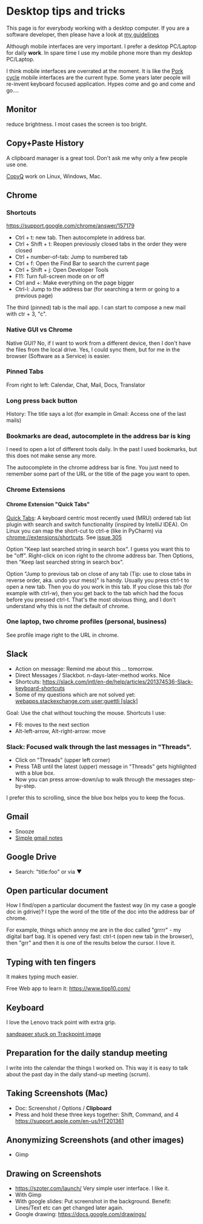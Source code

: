 # Desktop tips and tricks

This page is for everybody working with a desktop computer. If you are a software developer, then please have a look at [my guidelines](https://github.com/guettli/programming-guidelines)

Although mobile interfaces are very important. I prefer a desktop PC/Laptop for daily **work**. In spare time I use my mobile phone more than my desktop PC/Laptop.

I think mobile interfaces are overrated at the moment. It is like the [Pork cycle](https://en.wikipedia.org/wiki/Pork_cycle) mobile interfaces are the current hype. Some years later people will re-invent keyboard focused application. Hypes come and go and come and go....

## Monitor
reduce brightness. I most cases the screen is too bright.

## Copy+Paste History

A clipboard manager is a great tool. Don't ask me why only a few people use one.

[CopyQ](https://github.com/hluk/CopyQ) work on Linux, Windows, Mac.

## Chrome 

### Shortcuts

https://support.google.com/chrome/answer/157179

* Ctrl + t: new tab. Then autocomplete in address bar.
* Ctrl + Shift + t: Reopen previously closed tabs in the order they were closed
* Ctrl + number-of-tab: Jump to numbered tab
* Ctrl + f: Open the Find Bar to search the current page    
* Ctrl + Shift + j: Open Developer Tools    
* F11: Turn full-screen mode on or off    
* Ctrl and +: Make everything on the page bigger    
* Ctrl-l: Jump to the address bar (for searching a term or going to a previous page)

The third (pinned) tab is the mail app. I can start to compose a new mail with ctr + 3, "c".


### Native GUI vs Chrome

Native GUI? No, if I want to work from a different device, then I don't have the files from the local drive. Yes, I could sync them, but for me in the browser (Software as a Service) is easier.  

### Pinned Tabs

From right to left: Calendar, Chat, Mail, Docs, Translator

### Long press back button

History: The title says a lot (for example in Gmail: Access one of the last mails)

### Bookmarks are dead, autocomplete in the address bar is king

I need to open a lot of different tools daily. In the past I used bookmarks, but this does not make
sense any more.

The autocomplete in the chrome address bar is fine. You just need to remember some part of the URL or 
the title of the page you want to open.

### Chrome Extensions

#### Chrome Extension "Quick Tabs"

[Quick Tabs](https://chrome.google.com/webstore/detail/quick-tabs/jnjfeinjfmenlddahdjdmgpbokiacbbb): A keyboard centric most recently used (MRU) ordered tab list plugin with search and switch functionality (inspired by IntelliJ IDEA). On Linux you can map the short-cut to ctrl-e (like in PyCharm) via [chrome://extensions/shortcuts](chrome://extensions/shortcuts). See [issue 305](https://github.com/babyman/quick-tabs-chrome-extension/issues/305)

Option "Keep last searched string in search box". I guess you want this to be "off". Right-click on icon right to the chrome address bar. Then Options, then "Keep last searched string in search box".

Option "Jump to previous tab on close of any tab (Tip: use to close tabs in reverse order, aka. undo your mess)" is handy. Usually you press ctrl-t to open a new tab. Then you do you work in this tab. If you close this tab (for example with ctrl-w), then you get back to the tab which had the focus before you pressed ctrl-t. That's the most obvious thing, and I don't understand why this is not the default of chrome.

### One laptop, two chrome profiles (personal, business)

See profile image right to the URL in chrome.

## Slack

* Action on message: Remind me about this ... tomorrow.
* Direct Messages / Slackbot. n-days-later-method works. Nice
* Shortcuts: https://slack.com/intl/en-de/help/articles/201374536-Slack-keyboard-shortcuts
* Some of my questions which are not solved yet: [webapps.stackexchange.com user:guettli [slack]](https://webapps.stackexchange.com/search?q=user%3A95624+%5Bslack%5D)

Goal: Use the chat without touching the mouse. Shortcuts I use:
* F6: moves to the next section
* Alt-left-arrow, Alt-right-arrow: move

### Slack: Focused walk through the last messages in "Threads".

* Click on "Threads" (upper left corner)
* Press TAB until the latest (upper) message in "Threads" gets highlighted with a blue box.
* Now you can press arrow-down/up to walk through the messages step-by-step.

I prefer this to scrolling, since the blue box helps you to keep the focus.

## Gmail

* Snooze
* [Simple gmail notes](https://chrome.google.com/webstore/detail/simple-gmail-notes/jfjkcbkgjohminidbpendlodpfacgmlm)

## Google Drive

* Search: "title:foo" or via ▼

## Open particular document

How I find/open a particular document the fastest way (in my case a google doc in gdrive)? I type the word of the title of the doc into the address bar of chrome.

For example, things which annoy me are in the doc called "grrrr" - my digital barf bag. It is opened very fast: ctrl-t (open new tab in the browser), then "grr" and then it is one of the results below the cursor. I love it.



## Typing with ten fingers

It makes typing much easier.

Free Web app to learn it: https://www.tipp10.com/

## Keyboard

I love the Lenovo track point with extra grip. 

[sandpaper stuck on Trackpoint image](https://raw.githubusercontent.com/guettli/programming-guidelines/master/sandpaper-sticked-on-track-point.jpg)

## Preparation for the daily standup meeting

I write into the calendar the things I worked on. This way it is easy to talk about the past day in the daily stand-up meeting (scrum).

## Taking Screenshots (Mac)

* Doc: Screenshot / Options / **Clipboard**
* Press and hold these three keys together: Shift, Command, and 4 https://support.apple.com/en-us/HT201361

## Anonymizing Screenshots (and other images)

* Gimp

## Drawing on Screenshots

* https://szoter.com/launch/ Very simple user interface. I like it.
* With Gimp
* With google slides: Put screenshot in the background. Benefit: Lines/Text etc can get changed later again.
* Google drawing: https://docs.google.com/drawings/

